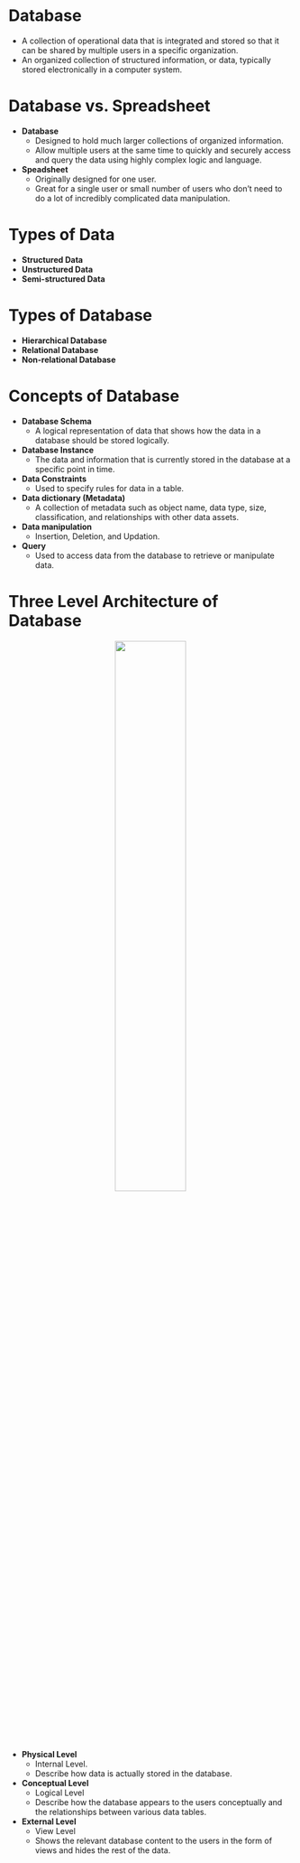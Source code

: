 # Database
- A collection of operational data that is integrated and stored so that it can be shared by multiple users in a specific organization.
- An organized collection of structured information, or data, typically stored electronically in a computer system.

# Database vs. Spreadsheet
- **Database**
    - Designed to hold much larger collections of organized information.
    - Allow multiple users at the same time to quickly and securely access and query the data using highly complex logic and language.
- **Speadsheet**
    - Originally designed for one user.
    - Great for a single user or small number of users who don’t need to do a lot of incredibly complicated data manipulation.
 
# Types of Data
- **Structured Data**
- **Unstructured Data**
- **Semi-structured Data**

# Types of Database
- **Hierarchical Database**
- **Relational Database**
- **Non-relational Database**

# Concepts of Database
- **Database Schema**
    - A logical representation of data that shows how the data in a database should be stored logically. 
- **Database Instance**
    - The data and information that is currently stored in the database at a specific point in time.
- **Data Constraints**
    - Used to specify rules for data in a table.
- **Data dictionary (Metadata)**
    - A collection of metadata such as object name, data type, size, classification, and relationships with other data assets.
- **Data manipulation**
    - Insertion, Deletion, and Updation.
- **Query**
    - Used to access data from the database to retrieve or manipulate data.
 
# Three Level Architecture of Database
<div align="center">
  <img src="https://github.com/TIBBOH17/Database/assets/121493257/1c016bdc-ee33-439f-bcc2-caef2498caf9" width="50%">
</div>

- **Physical Level**
    - Internal Level.
    - Describe how data is actually stored in the database.
- **Conceptual Level**
    - Logical Level
    - Describe how the database appears to the users conceptually and the relationships between various data tables.
- **External Level**
    - View Level
    - Shows the relevant database content to the users in the form of views and hides the rest of the data.
